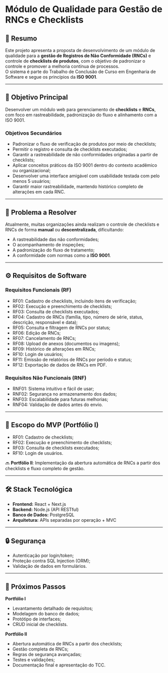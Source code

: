 # Módulo de Qualidade para Gestão de RNCs e Checklists

## 📌 Resumo
Este projeto apresenta a proposta de desenvolvimento de um módulo de qualidade para a **gestão de Registros de Não Conformidade (RNCs)** e controle de **checklists de produtos**, com o objetivo de padronizar o controle e promover a melhoria contínua de processos.  
O sistema é parte do Trabalho de Conclusão de Curso em Engenharia de Software e segue os princípios da **ISO 9001**.

---

## 🎯 Objetivo Principal
Desenvolver um módulo web para gerenciamento de **checklists** e **RNCs**, com foco em rastreabilidade, padronização do fluxo e alinhamento com a ISO 9001.

### Objetivos Secundários
- Padronizar o fluxo de verificação de produtos por meio de checklists;
- Permitir o registro e consulta de checklists executados;
- Garantir a rastreabilidade de não conformidades originadas a partir de checklists;
- Aplicar conceitos práticos da ISO 9001 dentro do contexto acadêmico ou organizacional;
- Desenvolver uma interface amigável com usabilidade testada com pelo menos 5 usuários;
- Garantir maior rastreabilidade, mantendo histórico completo de alterações em cada RNC.

---

## 🚨 Problema a Resolver
Atualmente, muitas organizações ainda realizam o controle de checklists e RNCs de forma **manual** ou **descentralizada**, dificultando:
- A rastreabilidade das não conformidades;
- O acompanhamento de inspeções;
- A padronização do fluxo de tratamento;
- A conformidade com normas como a **ISO 9001**.

---

## ⚙️ Requisitos de Software

### Requisitos Funcionais (RF)
- RF01: Cadastro de checklists, incluindo itens de verificação;
- RF02: Execução e preenchimento de checklists;
- RF03: Consulta de checklists executados;
- RF04: Cadastro de RNCs (família, tipo, número de série, status, descrição, responsável e data);
- RF05: Consulta e filtragem de RNCs por status;
- RF06: Edição de RNCs;
- RF07: Cancelamento de RNCs;
- RF08: Upload de anexos (documentos ou imagens);
- RF09: Histórico de alterações em RNCs;
- RF10: Login de usuários;
- RF11: Emissão de relatórios de RNCs por período e status;
- RF12: Exportação de dados de RNCs em PDF.

### Requisitos Não Funcionais (RNF)
- RNF01: Sistema intuitivo e fácil de usar;
- RNF02: Segurança no armazenamento dos dados;
- RNF03: Escalabilidade para futuras melhorias;
- RNF04: Validação de dados antes do envio.

---

## 🚀 Escopo do MVP (Portfólio I)
- RF01: Cadastro de checklists;
- RF02: Execução e preenchimento de checklists;
- RF03: Consulta de checklists executados;
- RF10: Login de usuários.

🔜 **Portfólio II**: Implementação da abertura automática de RNCs a partir dos checklists e fluxo completo de gestão.

---

## 🛠️ Stack Tecnológica
- **Frontend:** React + Next.js  
- **Backend:** Node.js (API RESTful)  
- **Banco de Dados:** PostgreSQL  
- **Arquitetura:** APIs separadas por operação + MVC

---

## 🔒 Segurança
- Autenticação por login/token;
- Proteção contra SQL Injection (ORM);
- Validação de dados em formulários.

---

## 📅 Próximos Passos
**Portfólio I**
- Levantamento detalhado de requisitos;
- Modelagem do banco de dados;
- Protótipo de interfaces;
- CRUD inicial de checklists.

**Portfólio II**
- Abertura automática de RNCs a partir dos checklists;
- Gestão completa de RNCs;
- Regras de segurança avançadas;
- Testes e validações;
- Documentação final e apresentação do TCC.
